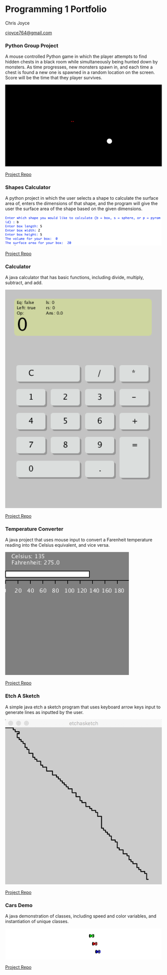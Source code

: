# Programming  1 Portfolio
Chris Joyce

cjoyce764@gmail.com

### Python Group Project

A mouse controlled Python game in which the player attempts to find hidden chests in a black room while simultaneously being hunted down by monsters.  As time progresses, new monsters spawn in, and each time a chest is found a new one is spawned in a random location on the screen.  Score will be the time that they player survives.

![sccap1](https://github.com/CSJoyce/Lights-Game/blob/master/game.jpg?raw=true)

[Project Repo](https://github.com/CSJoyce/Lights-Game)


### Shapes Calculator

A python project in which the user selects a shape to calculate the surface area of, enters the dimensions of that shape, and the program will give the user the surface area of the shape based on the given dimensions.

![scap](https://github.com/CSJoyce/ShapesCalculator/blob/master/Screen%20Shot%202018-04-13%20at%201.41.43%20PM.png)

[Project Repo](https://github.com/CSJoyce/ShapesCalculator)

### Calculator

A java calculator that has basic functions, including divide, multiply, subtract, and add.

![calc](https://github.com/CSJoyce/Calculator/blob/master/Screen%20Shot%202018-04-13%20at%201.47.20%20PM.png)

[Project Repo](https://github.com/CSJoyce/Calculator)

### Temperature Converter

A java project that uses mouse input to convert a Farenheit temperature reading into the Celsius equivalent, and vice versa.

![temp](https://github.com/CSJoyce/TempConverter/blob/master/Screen%20Shot%202018-04-13%20at%201.50.04%20PM.png)

[Project Repo](https://github.com/CSJoyce/TempConverter)

### Etch A Sketch

A simple java etch a sketch program that uses keyboard arrow keys input to generate lines as inputted by the user.

![etch](https://github.com/CSJoyce/EtchASketch/blob/master/etch.png)

[Project Repo](https://github.com/CSJoyce/EtchASketch)

### Cars Demo

A java demonstration of classes, including speed and color variables, and instantiation of unique classes.

![cars](https://github.com/CSJoyce/CarsDemo/blob/master/cars.png?raw=true)

[Project Repo](https://github.com/CSJoyce/CarsDemo)


